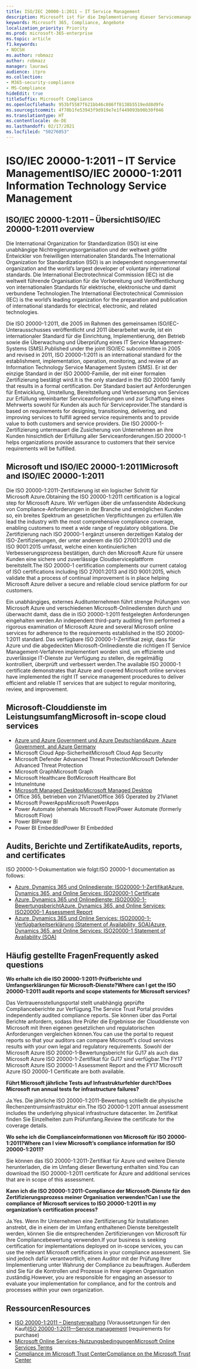 ```yaml
---
title: ISO/IEC 20000-1:2011 – IT Service Management
description: Microsoft ist für die Implementierung dieser Servicemanagementstandards zertifiziert.
keywords: Microsoft 365, Compliance, Angebote
localization_priority: Priority
ms.prod: microsoft-365-enterprise
ms.topic: article
f1.keywords:
- NOCSH
ms.author: robmazz
author: robmazz
manager: laurawi
audience: itpro
ms.collection:
- M365-security-compliance
- MS-Compliance
hideEdit: true
titleSuffix: Microsoft Compliance
ms.openlocfilehash: 953bf5587f621bb46c086ff8138b5519edd8d9fe
ms.sourcegitcommit: 4f70b1fe53943f9d919e7e1f449093b90b30f046
ms.translationtype: HT
ms.contentlocale: de-DE
ms.lasthandoff: 02/17/2021
ms.locfileid: "50276053"
---
```

# <a name="isoiec-20000-12011-information-technology-service-management"></a><span data-ttu-id="f2c04-104">ISO/IEC 20000-1:2011 – IT Service Management</span><span class="sxs-lookup"><span data-stu-id="f2c04-104">ISO/IEC 20000-1:2011 Information Technology Service Management</span></span>

## <a name="isoiec-20000-12011-overview"></a><span data-ttu-id="f2c04-105">ISO/IEC 20000-1:2011 – Übersicht</span><span class="sxs-lookup"><span data-stu-id="f2c04-105">ISO/IEC 20000-1:2011 overview</span></span>

<span data-ttu-id="f2c04-106">Die International Organization for Standardization (ISO) ist eine unabhängige Nichtregierungsorganisation und der weltweit größte Entwickler von freiwilligen internationalen Standards.</span><span class="sxs-lookup"><span data-stu-id="f2c04-106">The International Organization for Standardization (ISO) is an independent nongovernmental organization and the world’s largest developer of voluntary international standards.</span></span> <span data-ttu-id="f2c04-107">Die International Electrotechnical Commission (IEC) ist die weltweit führende Organisation für die Vorbereitung und Veröffentlichung von internationalen Standards für elektrische, elektronische und damit verbundene Technologien.</span><span class="sxs-lookup"><span data-stu-id="f2c04-107">The International Electrotechnical Commission (IEC) is the world’s leading organization for the preparation and publication of international standards for electrical, electronic, and related technologies.</span></span>  
  
<span data-ttu-id="f2c04-108">Die ISO 20000-1:2011, die 2005 im Rahmen des gemeinsamen ISO/IEC-Unterausschusses veröffentlicht und 2011 überarbeitet wurde, ist ein internationaler Standard für die Einrichtung, Implementierung, den Betrieb sowie die Überwachung und Überprüfung eines IT Service Management-Systems (SMS).</span><span class="sxs-lookup"><span data-stu-id="f2c04-108">Published under the joint ISO/IEC subcommittee in 2005 and revised in 2011, ISO 20000-1:2011 is an international standard for the establishment, implementation, operation, monitoring, and review of an Information Technology Service Management System (SMS).</span></span> <span data-ttu-id="f2c04-109">Er ist der einzige Standard in der ISO 20000-Familie, der mit einer formalen Zertifizierung bestätigt wird.</span><span class="sxs-lookup"><span data-stu-id="f2c04-109">It is the only standard in the ISO 20000 family that results in a formal certification.</span></span> <span data-ttu-id="f2c04-110">Der Standard basiert auf Anforderungen für Entwicklung, Umstellung, Bereitstellung und Verbesserung von Services zur Erfüllung vereinbarter Serviceanforderungen und zur Schaffung eines Mehrwerts sowohl für Kunden als auch für Serviceprovider.</span><span class="sxs-lookup"><span data-stu-id="f2c04-110">The standard is based on requirements for designing, transitioning, delivering, and improving services to fulfill agreed service requirements and to provide value to both customers and service providers.</span></span> <span data-ttu-id="f2c04-111">Die ISO 20000-1-Zertifizierung untermauert die Zusicherung von Unternehmen an ihre Kunden hinsichtlich der Erfüllung aller Serviceanforderungen.</span><span class="sxs-lookup"><span data-stu-id="f2c04-111">ISO 20000-1 helps organizations provide assurance to customers that their service requirements will be fulfilled.</span></span>

## <a name="microsoft-and-isoiec-20000-12011"></a><span data-ttu-id="f2c04-112">Microsoft und ISO/IEC 20000-1:2011</span><span class="sxs-lookup"><span data-stu-id="f2c04-112">Microsoft and ISO/IEC 20000-1:2011</span></span>

<span data-ttu-id="f2c04-113">Die ISO 20000-1:2011-Zertifizierung ist ein logischer Schritt für Microsoft Azure.</span><span class="sxs-lookup"><span data-stu-id="f2c04-113">Obtaining the ISO 20000-1:2011 certification is a logical step for Microsoft Azure.</span></span> <span data-ttu-id="f2c04-114">Wir verfügen über die umfassendste Abdeckung von Compliance-Anforderungen in der Branche und ermöglichen Kunden so, ein breites Spektrum an gesetzlichen Verpflichtungen zu erfüllen.</span><span class="sxs-lookup"><span data-stu-id="f2c04-114">We lead the industry with the most comprehensive compliance coverage, enabling customers to meet a wide range of regulatory obligations.</span></span> <span data-ttu-id="f2c04-115">Die Zertifizierung nach ISO 20000-1 ergänzt unseren derzeitigen Katalog der ISO-Zertifizierungen, der unter anderem die ISO 27001:2013 und die ISO 9001:2015 umfasst, welche einen kontinuierlichen Verbesserungsprozess bestätigen, durch den Microsoft Azure für unsere Kunden eine sichere und zuverlässige Cloudserviceplattform bereitstellt.</span><span class="sxs-lookup"><span data-stu-id="f2c04-115">The ISO 20000-1 certification complements our current catalog of ISO certifications including ISO 27001:2013 and ISO 9001:2015, which validate that a process of continual improvement is in place helping Microsoft Azure deliver a secure and reliable cloud service platform for our customers.</span></span>  
  
<span data-ttu-id="f2c04-116">Ein unabhängiges, externes Auditunternehmen führt strenge Prüfungen von Microsoft Azure und verschiedenen Microsoft-Onlinediensten durch und überwacht damit, dass die in ISO 20000-1:2011 festgelegten Anforderungen eingehalten werden.</span><span class="sxs-lookup"><span data-stu-id="f2c04-116">An independent third-party auditing firm performed a rigorous examination of Microsoft Azure and several Microsoft online services for adherence to the requirements established in the ISO 20000-1:2011 standard.</span></span> <span data-ttu-id="f2c04-117">Das verfügbare ISO 20000-1-Zertifikat zeigt, dass für Azure und die abgedeckten Microsoft-Onlinedienste die richtigen IT Service Management-Verfahren implementiert worden sind, um effiziente und zuverlässige IT-Dienste zur Verfügung zu stellen, die regelmäßig kontrolliert, überprüft und verbessert werden.</span><span class="sxs-lookup"><span data-stu-id="f2c04-117">The available ISO 20000-1 certificate demonstrates that Azure and covered Microsoft online services have implemented the right IT service management procedures to deliver efficient and reliable IT services that are subject to regular monitoring, review, and improvement.</span></span>

## <a name="microsoft-in-scope-cloud-services"></a><span data-ttu-id="f2c04-118">Microsoft-Clouddienste im Leistungsumfang</span><span class="sxs-lookup"><span data-stu-id="f2c04-118">Microsoft in-scope cloud services</span></span>

- [<span data-ttu-id="f2c04-119">Azure und Azure Government und Azure Deutschland</span><span class="sxs-lookup"><span data-stu-id="f2c04-119">Azure, Azure Government, and Azure Germany</span></span>](https://aka.ms/AzureCompliance)
- <span data-ttu-id="f2c04-120">Microsoft Cloud App-Sicherheit</span><span class="sxs-lookup"><span data-stu-id="f2c04-120">Microsoft Cloud App Security</span></span>
- <span data-ttu-id="f2c04-121">Microsoft Defender Advanced Threat Protection</span><span class="sxs-lookup"><span data-stu-id="f2c04-121">Microsoft Defender Advanced Threat Protection</span></span>
- <span data-ttu-id="f2c04-122">Microsoft Graph</span><span class="sxs-lookup"><span data-stu-id="f2c04-122">Microsoft Graph</span></span>
- <span data-ttu-id="f2c04-123">Microsoft Healthcare Bot</span><span class="sxs-lookup"><span data-stu-id="f2c04-123">Microsoft Healthcare Bot</span></span>
- <span data-ttu-id="f2c04-124">Intune</span><span class="sxs-lookup"><span data-stu-id="f2c04-124">Intune</span></span>
- [<span data-ttu-id="f2c04-125">Microsoft Managed Desktop</span><span class="sxs-lookup"><span data-stu-id="f2c04-125">Microsoft Managed Desktop</span></span>](/microsoft-365/managed-desktop/intro/compliance)
- <span data-ttu-id="f2c04-126">Office 365, betrieben von 21Vianet</span><span class="sxs-lookup"><span data-stu-id="f2c04-126">Office 365 Operated by 21Vianet</span></span>
- <span data-ttu-id="f2c04-127">Microsoft PowerApps</span><span class="sxs-lookup"><span data-stu-id="f2c04-127">Microsoft PowerApps</span></span>
- <span data-ttu-id="f2c04-128">Power Automate (ehemals Microsoft Flow)</span><span class="sxs-lookup"><span data-stu-id="f2c04-128">Power Automate (formerly Microsoft Flow)</span></span>
- <span data-ttu-id="f2c04-129">Power BI</span><span class="sxs-lookup"><span data-stu-id="f2c04-129">Power BI</span></span>
- <span data-ttu-id="f2c04-130">Power BI Embedded</span><span class="sxs-lookup"><span data-stu-id="f2c04-130">Power BI Embedded</span></span>

## <a name="audits-reports-and-certificates"></a><span data-ttu-id="f2c04-131">Audits, Berichte und Zertifikate</span><span class="sxs-lookup"><span data-stu-id="f2c04-131">Audits, reports, and certificates</span></span>

<span data-ttu-id="f2c04-132">ISO 20000-1-Dokumentation wie folgt:</span><span class="sxs-lookup"><span data-stu-id="f2c04-132">ISO 20000-1 documentation as follows:</span></span>

- [<span data-ttu-id="f2c04-133">Azure, Dynamics 365 und Onlinedienste: ISO20000-1-Zertifikat</span><span class="sxs-lookup"><span data-stu-id="f2c04-133">Azure, Dynamics 365, and Online Services: ISO20000-1 Certificate</span></span>](https://aka.ms/azureiso200001cert)
- [<span data-ttu-id="f2c04-134">Azure, Dynamics 365 und Onlinedienste: ISO20000-1-Bewertungsbericht</span><span class="sxs-lookup"><span data-stu-id="f2c04-134">Azure, Dynamics 365, and Online Services: ISO20000-1 Assessment Report</span></span>](https://aka.ms/azureiso200001report)
- [<span data-ttu-id="f2c04-135">Azure, Dynamics 365 und Online Services: ISO20000-1-Verfügbarkeitserklärung (Statement of Availability, SOA)</span><span class="sxs-lookup"><span data-stu-id="f2c04-135">Azure, Dynamics 365, and Online Services: ISO20000-1 Statement of Availability (SOA)</span></span>](https://aka.ms/azureiso200001soa)

## <a name="frequently-asked-questions"></a><span data-ttu-id="f2c04-136">Häufig gestellte Fragen</span><span class="sxs-lookup"><span data-stu-id="f2c04-136">Frequently asked questions</span></span>

<span data-ttu-id="f2c04-137">**Wo erhalte ich die ISO 20000-1:2011-Prüfberichte und Umfangserklärungen für Microsoft-Dienste?**</span><span class="sxs-lookup"><span data-stu-id="f2c04-137">**Where can I get the ISO 20000-1:2011 audit reports and scope statements for Microsoft services?**</span></span>

<span data-ttu-id="f2c04-138">Das Vertrauensstellungsportal stellt unabhängig geprüfte Complianceberichte zur Verfügung.</span><span class="sxs-lookup"><span data-stu-id="f2c04-138">The Service Trust Portal provides independently audited compliance reports.</span></span> <span data-ttu-id="f2c04-139">Sie können über das Portal Berichte anfordern, sodass Ihre Prüfer die Ergebnisse der Clouddienste von Microsoft mit Ihren eigenen gesetzlichen und regulatorischen Anforderungen vergleichen können.</span><span class="sxs-lookup"><span data-stu-id="f2c04-139">You can use the portal to request reports so that your auditors can compare Microsoft's cloud services results with your own legal and regulatory requirements.</span></span> <span data-ttu-id="f2c04-140">Sowohl der Microsoft Azure ISO 20000-1-Bewertungsbericht für GJ17 als auch das Microsoft Azure ISO 20000-1-Zertifikat für GJ17 sind verfügbar.</span><span class="sxs-lookup"><span data-stu-id="f2c04-140">The FY17 Microsoft Azure ISO 20000-1 Assessment Report and the FY17 Microsoft Azure ISO 20000-1 Certificate are both available.</span></span>

<span data-ttu-id="f2c04-141">**Führt Microsoft jährliche Tests auf Infrastrukturfehler durch?**</span><span class="sxs-lookup"><span data-stu-id="f2c04-141">**Does Microsoft run annual tests for infrastructure failures?**</span></span>

<span data-ttu-id="f2c04-142">Ja.</span><span class="sxs-lookup"><span data-stu-id="f2c04-142">Yes.</span></span> <span data-ttu-id="f2c04-143">Die jährliche ISO 20000-1:2011-Bewertung schließt die physische Rechenzentrumsinfrastruktur ein.</span><span class="sxs-lookup"><span data-stu-id="f2c04-143">The ISO 20000-1:2011 annual assessment includes the underlying physical infrastructure datacenter.</span></span> <span data-ttu-id="f2c04-144">Im Zertifikat finden Sie Einzelheiten zum Prüfumfang.</span><span class="sxs-lookup"><span data-stu-id="f2c04-144">Review the certificate for the coverage details.</span></span>

<span data-ttu-id="f2c04-145">**Wo sehe ich die Complianceinformationen von Microsoft für ISO 20000-1:2011?**</span><span class="sxs-lookup"><span data-stu-id="f2c04-145">**Where can I view Microsoft’s compliance information for ISO 20000-1:2011?**</span></span>

<span data-ttu-id="f2c04-146">Sie können das ISO 20000-1:2011-Zertifikat für Azure und weitere Dienste herunterladen, die im Umfang dieser Bewertung enthalten sind.</span><span class="sxs-lookup"><span data-stu-id="f2c04-146">You can download the ISO 20000-1:2011 certificate for Azure and additional services that are in scope of this assessment.</span></span>

<span data-ttu-id="f2c04-147">**Kann ich die ISO 20000-1:2011-Compliance der Microsoft-Dienste für den Zertifizierungsprozess meiner Organisation verwenden?**</span><span class="sxs-lookup"><span data-stu-id="f2c04-147">**Can I use the compliance of Microsoft services to ISO 20000-1:2011 in my organization’s certification process?**</span></span>

<span data-ttu-id="f2c04-148">Ja.</span><span class="sxs-lookup"><span data-stu-id="f2c04-148">Yes.</span></span> <span data-ttu-id="f2c04-149">Wenn Ihr Unternehmen eine Zertifizierung für Installationen anstrebt, die in einem der im Umfang enthaltenen Dienste bereitgestellt werden, können Sie die entsprechenden Zertifizierungen von Microsoft für Ihre Compliancebewertung verwenden.</span><span class="sxs-lookup"><span data-stu-id="f2c04-149">If your business is seeking certification for implementations deployed on in-scope services, you can use the relevant Microsoft certifications in your compliance assessment.</span></span> <span data-ttu-id="f2c04-150">Sie sind jedoch dafür verantwortlich, einen Auditor mit der Prüfung Ihrer Implementierung unter Wahrung der Compliance zu beauftragen. Außerdem sind Sie für die Kontrollen und Prozesse in Ihrer eigenen Organisation zuständig.</span><span class="sxs-lookup"><span data-stu-id="f2c04-150">However, you are responsible for engaging an assessor to evaluate your implementation for compliance, and for the controls and processes within your own organization.</span></span>

## <a name="resources"></a><span data-ttu-id="f2c04-151">Ressourcen</span><span class="sxs-lookup"><span data-stu-id="f2c04-151">Resources</span></span>

- <span data-ttu-id="f2c04-152">[ISO 20000-1:2011 – Dienstverwaltung](https://www.iso.org/standard/51986.html) (Voraussetzungen für den Kauf)</span><span class="sxs-lookup"><span data-stu-id="f2c04-152">[ISO 20000-1:2011—Service management](https://www.iso.org/standard/51986.html) (requirements for purchase)</span></span>
- [<span data-ttu-id="f2c04-153">Microsoft Online Services-Nutzungsbedingungen</span><span class="sxs-lookup"><span data-stu-id="f2c04-153">Microsoft Online Services Terms</span></span>](https://aka.ms/Online-Services-Terms)
- [<span data-ttu-id="f2c04-154">Compliance im Microsoft Trust Center</span><span class="sxs-lookup"><span data-stu-id="f2c04-154">Compliance on the Microsoft Trust Center</span></span>](https://www.microsoft.com/trust-center/compliance/compliance-overview)
